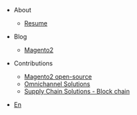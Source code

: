 
* About
    * [Resume](/)
* Blog
  * [Magento2](/)
* Contributions
  * [Magento2 open-source](/)
  * [Omnichannel Solutions](/)
  * [Supply Chain Solutions - Block chain](/)
  
* [En](/)